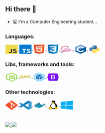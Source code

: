 ## Hi there 👋

- 💻 I'm a Computer Engineering student...

### Languages:
<div>
  <a href="#">
  <img align="center" alt="JavaScript" title="JavaScript" height="30" width="40" src="https://raw.githubusercontent.com/devicons/devicon/master/icons/javascript/javascript-original.svg">
  <img align="center" alt="TypeScript" title="TypeScript" height="30" width="40" src="https://raw.githubusercontent.com/devicons/devicon/master/icons/typescript/typescript-original.svg">
  <img align="center" alt="HTML" title="HTML" height="30" width="40" src="https://raw.githubusercontent.com/devicons/devicon/master/icons/html5/html5-original.svg">
  <img align="center" alt="CSS" title="CSS" height="30" width="40" src="https://raw.githubusercontent.com/devicons/devicon/master/icons/css3/css3-original.svg">
  <img align="center" alt="SASS" title="SASS" height="30" width="40" src="https://raw.githubusercontent.com/devicons/devicon/master/icons/sass/sass-original.svg">
  <img align="center" alt="C" title="C" height="30" width="40" src="https://raw.githubusercontent.com/devicons/devicon/master/icons/c/c-original.svg">
  <img align="center" alt="Python" title="Python" height="30" width="40" src="https://raw.githubusercontent.com/devicons/devicon/master/icons/python/python-original.svg">
 </a>
</div>


### Libs, frameworks and tools:
 <div>
  <a href="#">
   <img align="center" alt="Node JS" title="Node JS" height="30" width="40" src="https://raw.githubusercontent.com/devicons/devicon/master/icons/nodejs/nodejs-original.svg">
   <img align="center" alt="Babel" title="Babel" height="30" width="40" src="https://raw.githubusercontent.com/devicons/devicon/master/icons/babel/babel-original.svg">
   <img align="center" alt="Webpack" title="Webpack" height="30" width="40" src="https://raw.githubusercontent.com/devicons/devicon/master/icons/webpack/webpack-original.svg">
   <img align="center" alt="Webpack" title="Webpack" height="30" width="40" src="https://raw.githubusercontent.com/devicons/devicon/master/icons/bootstrap/bootstrap-original.svg">
  </a>
 </div>
  
### Other technologies:
 <div>
  <a href="#">
  <img align="center" alt="Git" title="Git" height="30" width="40" src="https://raw.githubusercontent.com/devicons/devicon/master/icons/git/git-original.svg">
  <img align="center" alt="VS Code" title="Visual Studio Code" height="30" width="40" src="https://raw.githubusercontent.com/devicons/devicon/master/icons/vscode/vscode-original.svg"> 
    <img align="center" alt="Docker" title="Docker" height="30" width="40" src="https://raw.githubusercontent.com/devicons/devicon/master/icons/docker/docker-original.svg">
  <img align="center" alt="Linux" title="Linux" height="30" width="40" src="https://raw.githubusercontent.com/devicons/devicon/master/icons/linux/linux-original.svg">
  <img align="center" alt="Windows" title="Microsoft Windows" height="30" width="40" src="https://raw.githubusercontent.com/devicons/devicon/master/icons/windows8/windows8-original.svg">
  </a>
</div>

#
<div>
  <a href="#">
  <img height="160em" src="https://github-readme-stats.vercel.app/api?username=amartinsmg&show_icons=true&include_all_commits=false&count_private=false&theme=github_dark"/>
  <img height="160em" src="https://github-readme-stats.vercel.app/api/top-langs/?username=amartinsmg&layout=compact&langs_count=6&hide=webassembly&theme=github_dark"/>
  </a>
</div>

